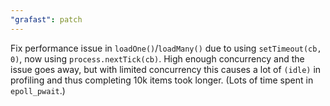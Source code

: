 ```yaml
---
"grafast": patch
---
```


Fix performance issue in `loadOne()`/`loadMany()` due to using
`setTimeout(cb, 0)`, now using `process.nextTick(cb)`. High enough concurrency
and the issue goes away, but with limited concurrency this causes a lot of
`(idle)` in profiling and thus completing 10k items took longer. (Lots of time
spent in `epoll_pwait`.)
